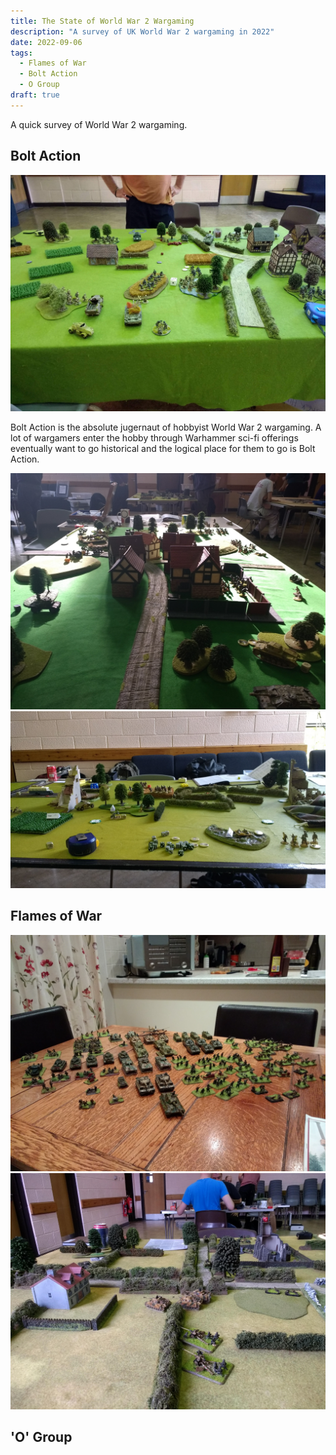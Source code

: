 ```yaml
---
title: The State of World War 2 Wargaming
description: "A survey of UK World War 2 wargaming in 2022"
date: 2022-09-06
tags:
  - Flames of War
  - Bolt Action
  - O Group
draft: true
---
```


A quick survey of World War 2 wargaming.

## Bolt Action

![Night Owls Bolt Action Game](bolt-action-1.jpg)

Bolt Action is the absolute jugernaut of hobbyist World War 2 wargaming. A lot of wargamers enter the hobby through Warhammer sci-fi offerings eventually want to go historical and the logical place for them to go is Bolt Action.

![Night Owls Bolt Action Game](bolt-action-2.jpg)
![First Tournament Bolt Action Match](bolt-action-3.jpg)

## Flames of War

![First tranch of Flames of War Germans from eBay](flames-of-war-ebay.jpg)
![Night Owls Flames of War v4 Game](flames-of-war-v4.jpg)

## 'O' Group
